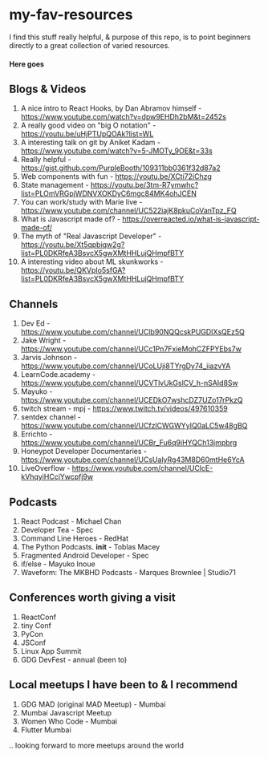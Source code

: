 # my-fav-resources
I find this stuff really helpful, & purpose of this repo, is to point beginners directly to a great collection of varied resources. 


#### Here goes
## Blogs & Videos
1. A nice intro to React Hooks, by Dan Abramov himself - https://www.youtube.com/watch?v=dpw9EHDh2bM&t=2452s
2. A really good video on "big O notation" - https://youtu.be/uHjPTUpQOAk?list=WL
3. A interesting talk on git by Aniket Kadam - https://www.youtube.com/watch?v=5-JMOTy_9OE&t=33s
4. Really helpful - https://gist.github.com/PurpleBooth/109311bb0361f32d87a2
5. Web components with fun - https://youtu.be/XCti72iChzg
6. State management - https://youtu.be/3tm-R7ymwhc?list=PLOmVRGpjWDNVXOKDyC6mgc84MK4ohJCEN
7. You can work/study with Marie live - https://www.youtube.com/channel/UC522iajK8pkuCoVanTpz_FQ
8. What is Javascript made of? - https://overreacted.io/what-is-javascript-made-of/
9. The myth of "Real Javascript Developer" - https://youtu.be/Xt5qpbiqw2g?list=PL0DKRfeA3BsvcX5gwXMtHHLujQHmpfBTY
10. A interesting video about ML skunkworks - https://youtu.be/QKVpIo5sfGA?list=PL0DKRfeA3BsvcX5gwXMtHHLujQHmpfBTY

## Channels
1. Dev Ed - https://www.youtube.com/channel/UClb90NQQcskPUGDIXsQEz5Q
2. Jake Wright - https://www.youtube.com/channel/UCc1Pn7FxieMohCZFPYEbs7w
3. Jarvis Johnson - https://www.youtube.com/channel/UCoLUji8TYrgDy74_iiazvYA 
4. LearnCode.academy - https://www.youtube.com/channel/UCVTlvUkGslCV_h-nSAId8Sw
5. Mayuko - https://www.youtube.com/channel/UCEDkO7wshcDZ7UZo17rPkzQ
6. twitch stream - mpj - https://www.twitch.tv/videos/497610359
7. sentdex channel - https://www.youtube.com/channel/UCfzlCWGWYyIQ0aLC5w48gBQ
8. Errichto - https://www.youtube.com/channel/UCBr_Fu6q9iHYQCh13jmpbrg
9. Honeypot Developer Documentaries - https://www.youtube.com/channel/UCsUalyRg43M8D60mtHe6YcA
10. LiveOverflow - https://www.youtube.com/channel/UClcE-kVhqyiHCcjYwcpfj9w

## Podcasts 
1. React Podcast - Michael Chan
2. Developer Tea - Spec
3. Command Line Heroes - RedHat
4. The Python Podcasts. __init__ - Toblas Macey
5. Fragmented Android Developer - Spec
6. if/else - Mayuko Inoue
7. Waveform: The MKBHD Podcasts - Marques Brownlee | Studio71

## Conferences worth giving a visit
1. ReactConf
2. tiny Conf
3. PyCon
4. JSConf
5. Linux App Summit
6. GDG DevFest - annual (been to)

## Local meetups I have been to & I recommend
1. GDG MAD (original MAD Meetup) - Mumbai
2. Mumbai Javascript Meetup
3. Women Who Code - Mumbai
4. Flutter Mumbai

.. looking forward to more meetups around the world
